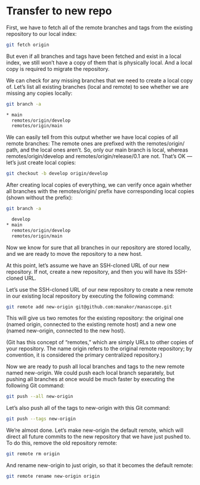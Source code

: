 # Transfer to new repo

First, we have to fetch all of the remote branches and tags from the existing repository to our local index:

```bash
git fetch origin
```

But even if all branches and tags have been fetched and exist in a local index, we still won’t have a copy of them that is physically local. And a local copy is required to migrate the repository.

We can check for any missing branches that we need to create a local copy of. Let’s list all existing branches (local and remote) to see whether we are missing any copies locally:

```bash
git branch -a

* main
  remotes/origin/develop
  remotes/origin/main
```

We can easily tell from this output whether we have local copies of all remote branches: The remote ones are prefixed with the remotes/origin/ path, and the local ones aren’t. So, only our main branch is local, whereas remotes/origin/develop and remotes/origin/release/0.1 are not. That’s OK — let’s just create local copies:

```bash
git checkout -b develop origin/develop
```

After creating local copies of everything, we can verify once again whether all branches with the remotes/origin/ prefix have corresponding local copies (shown without the prefix):

```bash
git branch -a

  develop
* main
  remotes/origin/develop
  remotes/origin/main
```

Now we know for sure that all branches in our repository are stored locally, and we are ready to move the repository to a new host.

At this point, let’s assume we have an SSH-cloned URL of our new repository. If not, create a new repository, and then you will have its SSH-cloned URL.

Let’s use the SSH-cloned URL of our new repository to create a new remote in our existing local repository by executing the following command:

```bash
git remote add new-origin git@github.com:manakor/manascope.git
```

This will give us two remotes for the existing repository: the original one (named origin, connected to the existing remote host) and a new one (named new-origin, connected to the new host).

(Git has this concept of “remotes,” which are simply URLs to other copies of your repository. The name origin refers to the original remote repository; by convention, it is considered the primary centralized repository.)

Now we are ready to push all local branches and tags to the new remote named new-origin. We could push each local branch separately, but pushing all branches at once would be much faster by executing the following Git command:

```bash
git push --all new-origin
```

Let’s also push all of the tags to new-origin with this Git command:

```bash
git push --tags new-origin
```

We’re almost done. Let’s make new-origin the default remote, which will direct all future commits to the new repository that we have just pushed to. To do this, remove the old repository remote:

```bash
git remote rm origin
```

And rename new-origin to just origin, so that it becomes the default remote:

```bash
git remote rename new-origin origin
```